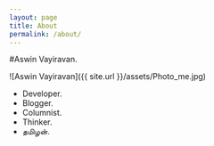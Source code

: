 ```yaml
---
layout: page
title: About
permalink: /about/
---
```


#Aswin Vayiravan.

![Aswin Vayiravan]({{ site.url }}/assets/Photo_me.jpg)

* Developer.
* Blogger.
* Columnist.
* Thinker.
* தமிழன்.
